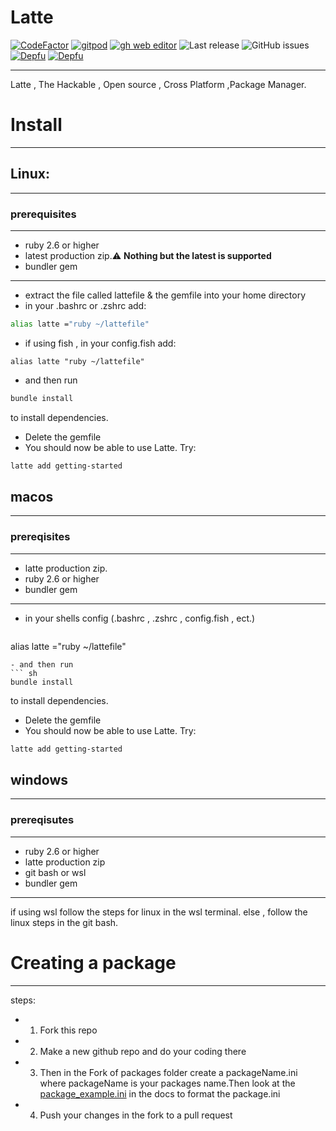 # Latte 

[![CodeFactor](https://www.codefactor.io/repository/github/pandademic/latte/badge)](https://www.codefactor.io/repository/github/pandademic/latte)
<a href="https://gitpod.io/#github.com/Pandademic/Latte">![gitpod](https://img.shields.io/static/v1?label=Gitpod&message=Open%20in%20Gitpod&color=orange&logo=Gitpod)</a>
<a href="https://github.dev/Pandademic/Latte">![gh web editor](https://img.shields.io/badge/github%20web%20editor-ready-green?logo=github)</a>
![Last release](https://img.shields.io/badge/Last%20release%3A-0.3.1-orange)
![GitHub issues](https://img.shields.io/github/issues/Pandademic/latte?style=plastic)
[![Depfu](https://badges.depfu.com/badges/3aef7c1603f63a6745f347346aef53fa/count.svg)](https://depfu.com/github/Pandademic/Latte?project_id=31718)
[![Depfu](https://badges.depfu.com/badges/3aef7c1603f63a6745f347346aef53fa/overview.svg)](https://depfu.com/github/Pandademic/Latte?project_id=31718)

---

Latte , The Hackable , Open source , Cross Platform ,Package Manager.  

# Install
- - -
 ## Linux:
 ____
 ### prerequisites
 - - -
 - ruby 2.6 or higher
 - latest production zip.:warning: **Nothing but the latest is supported**
 - bundler gem
 
 - - -
 - extract the file called lattefile & the gemfile into your home directory
 - in your .bashrc or .zshrc add:
  ``` sh
 alias latte ="ruby ~/lattefile" 
 ``` 
 - if using fish , in your config.fish add:
 ``` fish
 alias latte "ruby ~/lattefile"
 ```
 - and then run 
 ``` sh
 bundle install
 ```
 to install dependencies.
 - Delete the gemfile
 - You should now be able to use Latte. Try:
``` sh 
latte add getting-started
```
## macos
- - -
### prereqisites 
----
- latte production zip.
- ruby 2.6 or higher
- bundler gem
- ---
- in your shells config (.bashrc , .zshrc , config.fish , ect.)
  ``` sh
 alias latte ="ruby ~/lattefile" 
 ``` 
 - and then run 
 ``` sh
 bundle install
 ```
 to install dependencies.
 - Delete the gemfile
 - You should now be able to use Latte. Try:
``` sh 
latte add getting-started
```
## windows
---
### prereqisutes
----
- ruby 2.6 or higher
- latte production zip
- git bash or wsl
- bundler gem
---
if using wsl follow the steps for linux in the wsl terminal.
else , follow the linux steps in the git bash.
# Creating a package
__________
steps:
- 1. Fork this repo
- 2. Make a new github repo and do your coding there
- 3. Then in the Fork of packages folder create a packageName.ini where packageName is your packages name.Then look at the <a href="https://github.com/Pandademic/Latte/blob/master/docs/package_example.ini">package_example.ini</a> in the docs to format the package.ini
- 4. Push your changes in the fork to a pull request
